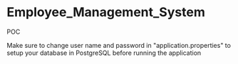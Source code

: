 # Employee_Management_System
POC

Make sure to change user name and password in "application.properties" to setup your database in PostgreSQL before running the application
